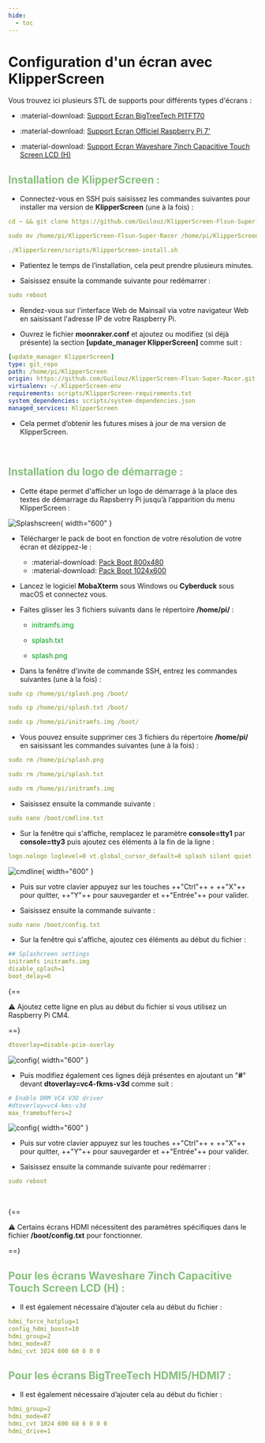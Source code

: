 ```yaml
---
hide:
  - toc
---
```


# Configuration d'un écran avec KlipperScreen

Vous trouvez ici plusieurs STL de supports pour différents types d'écrans :

- :material-download: <a href="https://github.com/Guilouz/Klipper-Flsun-Super-Racer/raw/main/Downloads/Support_Ecran_BigTreeTech_PITFT70_by_Guilouz.7z" target="_blank">Support Ecran BigTreeTech PITFT70</a>

- :material-download: <a href="https://github.com/Guilouz/Klipper-Flsun-Super-Racer/raw/main/Downloads/Support_Ecran_Officiel_Raspberry_Pi_7_by_Guilouz.7z" target="_blank">Support Ecran Officiel Raspberry Pi 7'</a>

- :material-download: <a href="https://github.com/Guilouz/Klipper-Flsun-Super-Racer/raw/main/Downloads/Support_Ecran_Waveshare_7inch_Capacitive_Touch_Screen_LCD_(H)_by_snowjo67500.7z" target="_blank">Support Ecran Waveshare 7inch Capacitive Touch Screen LCD (H)</a>


<h2 style="color:#86be7c"><b>Installation de KlipperScreen :</b></h2>

- Connectez-vous en SSH puis saisissez les commandes suivantes pour installer ma version de **KlipperScreen** (une à la fois) :

``` yaml
cd ~ && git clone https://github.com/Guilouz/KlipperScreen-Flsun-Super-Racer.git
```

``` yaml
sudo mv /home/pi/KlipperScreen-Flsun-Super-Racer /home/pi/KlipperScreen
```

``` yaml
./KlipperScreen/scripts/KlipperScreen-install.sh
```

- Patientez le temps de l’installation, cela peut prendre plusieurs minutes.

- Saisissez ensuite la commande suivante pour redémarrer :

``` yaml
sudo reboot
```

- Rendez-vous sur l'interface Web de Mainsail via votre navigateur Web en saisissant l'adresse IP de votre Raspberry Pi.

- Ouvrez le fichier **moonraker.conf** et ajoutez ou modifiez (si déjà présente) la section **[update_manager KlipperScreen]** comme suit :

``` yaml hl_lines="4" title="moonraker.conf"
[update_manager KlipperScreen]
type: git_repo
path: /home/pi/KlipperScreen
origin: https://github.com/Guilouz/KlipperScreen-Flsun-Super-Racer.git
virtualenv: ~/.KlipperScreen-env
requirements: scripts/KlipperScreen-requirements.txt
system_dependencies: scripts/system-dependencies.json
managed_services: KlipperScreen
```

- Cela permet d’obtenir les futures mises à jour de ma version de KlipperScreen.

<br />

<h2 style="color:#86be7c"><b>Installation du logo de démarrage :</b></h2>

- Cette étape permet d'afficher un logo de démarrage à la place des textes de démarrage du Rapsberry Pi jusqu’à l’apparition du menu KlipperScreen :

![Splashscreen](../assets/img/configurations/splash.png){ width="600" }

- Télécharger le pack de boot en fonction de votre résolution de votre écran et dézippez-le :

    * :material-download: <a href="https://github.com/Guilouz/Klipper-Flsun-Super-Racer/raw/main/Downloads/Pack_Boot_800x480.rar" target="_blank">Pack Boot 800x480</a>
    * :material-download: <a href="https://github.com/Guilouz/Klipper-Flsun-Super-Racer/raw/main/Downloads/Pack_Boot_1024x600.rar" target="_blank">Pack Boot 1024x600</a>

- Lancez le logiciel **MobaXterm** sous Windows ou **Cyberduck** sous macOS et connectez vous.

- Faites glisser les 3 fichiers suivants dans le répertoire **/home/pi/** :

    * <p style="color:#09991c">initramfs.img</p>
    * <p style="color:#09991c">splash.txt</p>
    * <p style="color:#09991c">splash.png</p>

- Dans la fenêtre d'invite de commande SSH, entrez les commandes suivantes (une à la fois) :

``` yaml
sudo cp /home/pi/splash.png /boot/
```
  
``` yaml
sudo cp /home/pi/splash.txt /boot/
```

``` yaml
sudo cp /home/pi/initramfs.img /boot/
```

- Vous pouvez ensuite supprimer ces 3 fichiers du répertoire **/home/pi/** en saisissant les commandes suivantes (une à la fois) :

``` yaml
sudo rm /home/pi/splash.png
```

``` yaml
sudo rm /home/pi/splash.txt
```

``` yaml
sudo rm /home/pi/initramfs.img
```

- Saisissez ensuite la commande suivante :

``` yaml
sudo nano /boot/cmdline.txt
```

- Sur la fenêtre qui s'affiche, remplacez le paramètre **console=tty1** par **console=tty3** puis ajoutez ces éléments à la fin de la ligne :

``` yaml title="cmdline.txt"
logo.nologo loglevel=0 vt.global_cursor_default=0 splash silent quiet
```

![cmdline](../assets/img/configurations/cmdline.png){ width="600" }

- Puis sur votre clavier appuyez sur les touches ++"Ctrl"++ + ++"X"++ pour quitter, ++"Y"++ pour sauvegarder et ++"Entrée"++ pour valider.

- Saisissez ensuite la commande suivante :

``` yaml
sudo nano /boot/config.txt
```

- Sur la fenêtre qui s'affiche, ajoutez ces éléments au début du fichier :

``` yaml title="config.txt"
## Splashcreen settings
initramfs initramfs.img
disable_splash=1
boot_delay=0
```

{==

:warning: Ajoutez cette ligne en plus au début du fichier si vous utilisez un Raspberry Pi CM4.

==}

``` yaml title="config.txt"
dtoverlay=disable-pcie-overlay
```

![config](../assets/img/configurations/config-1.png){ width="600" }

- Puis modifiez également ces lignes déjà présentes en ajoutant un "**#**" devant **dtoverlay=vc4-fkms-v3d** comme suit :

``` yaml hl_lines="2" title="config.txt"
# Enable DRM VC4 V3D driver
#dtoverlay=vc4-kms-v3d
max_framebuffers=2
```

![config](../assets/img/configurations/config-2.png){ width="600" }

- Puis sur votre clavier appuyez sur les touches ++"Ctrl"++ + ++"X"++ pour quitter, ++"Y"++ pour sauvegarder et ++"Entrée"++ pour valider.

- Saisissez ensuite la commande suivante pour redémarrer :

``` yaml
sudo reboot
```

<br />

{==

:warning: Certains écrans HDMI nécessitent des paramètres spécifiques dans le fichier **/boot/config.txt** pour fonctionner.

==}

<h2 style="color:#86be7c"><b>Pour les écrans Waveshare 7inch Capacitive Touch Screen LCD (H) :</b></h2>

- Il est également nécessaire d’ajouter cela au début du fichier :

``` yaml title="config.txt"
hdmi_force_hotplug=1 
config_hdmi_boost=10
hdmi_group=2 
hdmi_mode=87 
hdmi_cvt 1024 600 60 6 0 0
```

<h2 style="color:#86be7c"><b>Pour les écrans BigTreeTech HDMI5/HDMI7 :</b></h2>

- Il est également nécessaire d’ajouter cela au début du fichier  :

``` yaml title="config.txt"
hdmi_group=2
hdmi_mode=87
hdmi_cvt 1024 600 60 6 0 0 0
hdmi_drive=1
```
